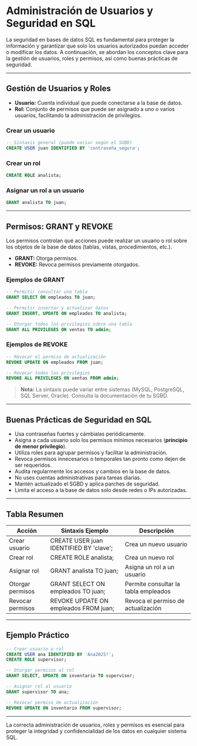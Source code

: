 # Administración de Usuarios y Seguridad en SQL

La seguridad en bases de datos SQL es fundamental para proteger la información y garantizar que solo los usuarios autorizados puedan acceder o modificar los datos. A continuación, se abordan los conceptos clave para la gestión de usuarios, roles y permisos, así como buenas prácticas de seguridad.

---

## Gestión de Usuarios y Roles

- **Usuario:** Cuenta individual que puede conectarse a la base de datos.
- **Rol:** Conjunto de permisos que puede ser asignado a uno o varios usuarios, facilitando la administración de privilegios.

### Crear un usuario

```sql
-- Sintaxis general (puede variar según el SGBD)
CREATE USER juan IDENTIFIED BY 'contraseña_segura';
```

### Crear un rol

```sql
CREATE ROLE analista;
```

### Asignar un rol a un usuario

```sql
GRANT analista TO juan;
```

---

## Permisos: GRANT y REVOKE

Los permisos controlan qué acciones puede realizar un usuario o rol sobre los objetos de la base de datos (tablas, vistas, procedimientos, etc.).

- **GRANT:** Otorga permisos.
- **REVOKE:** Revoca permisos previamente otorgados.

### Ejemplos de GRANT

```sql
-- Permitir consultar una tabla
GRANT SELECT ON empleados TO juan;

-- Permitir insertar y actualizar datos
GRANT INSERT, UPDATE ON empleados TO analista;

-- Otorgar todos los privilegios sobre una tabla
GRANT ALL PRIVILEGES ON ventas TO admin;
```

### Ejemplos de REVOKE

```sql
-- Revocar el permiso de actualización
REVOKE UPDATE ON empleados FROM juan;

-- Revocar todos los privilegios
REVOKE ALL PRIVILEGES ON ventas FROM admin;
```

> **Nota:** La sintaxis puede variar entre sistemas (MySQL, PostgreSQL, SQL Server, Oracle). Consulta la documentación de tu SGBD.

---

## Buenas Prácticas de Seguridad en SQL

- Usa contraseñas fuertes y cámbialas periódicamente.
- Asigna a cada usuario solo los permisos mínimos necesarios (**principio de menor privilegio**).
- Utiliza roles para agrupar permisos y facilitar la administración.
- Revoca permisos innecesarios o temporales tan pronto como dejen de ser requeridos.
- Audita regularmente los accesos y cambios en la base de datos.
- No uses cuentas administrativas para tareas diarias.
- Mantén actualizado el SGBD y aplica parches de seguridad.
- Limita el acceso a la base de datos solo desde redes o IPs autorizadas.

---

## Tabla Resumen

| Acción           | Sintaxis Ejemplo                        | Descripción                          |
| ---------------- | --------------------------------------- | ------------------------------------ |
| Crear usuario    | CREATE USER juan IDENTIFIED BY 'clave'; | Crea un nuevo usuario                |
| Crear rol        | CREATE ROLE analista;                   | Crea un nuevo rol                    |
| Asignar rol      | GRANT analista TO juan;                 | Asigna un rol a un usuario           |
| Otorgar permisos | GRANT SELECT ON empleados TO juan;      | Permite consultar la tabla empleados |
| Revocar permisos | REVOKE UPDATE ON empleados FROM juan;   | Revoca el permiso de actualización   |

---

## Ejemplo Práctico

```sql
-- Crear usuario y rol
CREATE USER ana IDENTIFIED BY 'Ana2025!';
CREATE ROLE supervisor;

-- Otorgar permisos al rol
GRANT SELECT, UPDATE ON inventario TO supervisor;

-- Asignar rol al usuario
GRANT supervisor TO ana;

-- Revocar permiso de actualización
REVOKE UPDATE ON inventario FROM supervisor;
```

---

La correcta administración de usuarios, roles y permisos es esencial para proteger la integridad y confidencialidad de los datos en cualquier sistema SQL.
